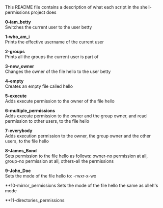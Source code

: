 This README file contains a description of what each script in the shell-permissions project does

**0-iam_betty**  
Switches the current user to the user betty

**1-who_am_i**  
Prints the effective username of the current user

**2-groups**  
Prints all the groups the current user is part of

**3-new_owner**  
Changes the owner of the file hello to the user betty

**4-empty**  
Creates an empty file called hello

**5-execute**  
Adds execute permission to the owner of the file hello

**6-multiple_permissions**  
Adds execute permission to the owner and the group owner, and read permission to other users, to the file hello

**7-everybody**  
Adds execution permission to the owner, the group owner and the other users, to the file hello

**8-James_Bond**  
Sets permission to the file hello as follows: owner-no permission at all, group-no permission at all, others-all the permissions

**9-John_Doe**  
Sets the mode of the file hello to: -rwxr-x-wx

**10-mirror_permissions
Sets the mode of the file hello the same as olleh's mode

**11-directories_permissions


